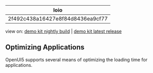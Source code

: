 <!-- loio2f492c438a16427e8f84d8436ea9cf77 -->

| loio |
| -----|
| 2f492c438a16427e8f84d8436ea9cf77 |

<div id="loio">

view on: [demo kit nightly build](https://openui5nightly.hana.ondemand.com/#/topic/2f492c438a16427e8f84d8436ea9cf77) | [demo kit latest release](https://openui5.hana.ondemand.com/#/topic/2f492c438a16427e8f84d8436ea9cf77)</div>

## Optimizing Applications

OpenUI5 supports several means of optimizing the loading time for applications.

